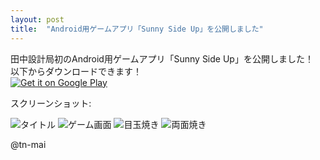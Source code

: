 ```yaml
---
layout: post
title:  "Android用ゲームアプリ「Sunny Side Up」を公開しました"
---
```


田中設計局初のAndroid用ゲームアプリ「Sunny Side Up」を公開しました！  
以下からダウンロードできます！  
<a href='https://play.google.com/store/apps/details?id=com.SunnySideUp&utm_source=global_co&utm_medium=prtnr&utm_content=Mar2515&utm_campaign=PartBadge&pcampaignid=MKT-Other-global-all-co-prtnr-py-PartBadge-Mar2515-1'><img alt='Get it on Google Play' src='https://play.google.com/intl/en_us/badges/images/generic/en_badge_web_generic.png'/></a>

スクリーンショット:  

![タイトル]({{site.baseurl}}/images/20160805/SunnySideUp_Title.jpg)
![ゲーム画面]({{site.baseurl}}/images/20160805/MainGame.jpg)
![目玉焼き]({{site.baseurl}}/images/20160805/Success_SunnySideUp.jpg)
![両面焼き]({{site.baseurl}}/images/20160805/Success_OverMedium.jpg)

@tn-mai
